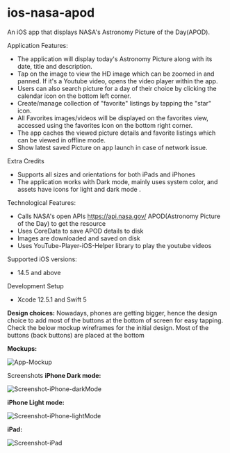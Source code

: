 # ios-nasa-apod
An iOS app that displays NASA's Astronomy Picture of the Day(APOD). 

Application Features: 
- The application will display today's Astronomy Picture along with its date, title and description.
- Tap on the image to view the HD image which can be zoomed in and panned. If it's a Youtube video, opens the video player within the app.
- Users can also search picture for a day of their choice by clicking the calendar icon on the bottom left corner.
- Create/manage collection of "favorite" listings by tapping the "star" icon.
- All Favorites images/videos will be displayed on the favorites view, accessed using the favorites icon on the bottom right corner.
- The app caches the viewed picture details and favorite listings which can be viewed in offline mode. 
- Show latest saved Picture on app launch in case of network issue.


Extra Credits
- Supports all sizes and orientations for both iPads and iPhones
- The application works with Dark mode, mainly uses system color, and assets have icons for light and dark mode .


Technological Features:
- Calls NASA's open APIs https://api.nasa.gov/ APOD(Astronomy Picture of the Day) to get the resource
- Uses CoreData to save APOD details to disk
- Images are downloaded and saved on disk
- Uses YouTube-Player-iOS-Helper library to play the youtube videos 

Supported iOS versions:
- 14.5 and above

Development Setup
- Xcode 12.5.1 and Swift 5

**Design choices:**
Nowadays, phones are getting bigger, hence the design choice to add most of the buttons at the bottom of screen for easy tapping.
Check the below mockup wireframes for the initial design. Most of the buttons (back buttons) are placed at the bottom


**Mockups:**

![App-Mockup](https://user-images.githubusercontent.com/16442328/155944283-d275ccd0-79e3-488e-97cb-2392e0f078de.jpg)



Screenshots
**iPhone Dark mode:**

![Screenshot-iPhone-darkMode](https://user-images.githubusercontent.com/16442328/155944284-17ea78f3-9c03-422e-bad5-25263c4f9b43.png)


**iPhone Light mode:**

![Screenshot-iPhone-lightMode](https://user-images.githubusercontent.com/16442328/155944265-cb852b84-6988-4091-8169-7c50df0eceee.png)

**iPad:**

![Screenshot-iPad](https://user-images.githubusercontent.com/16442328/155944270-80aa576d-06a3-49f6-8457-aeb30bc7d689.png)



